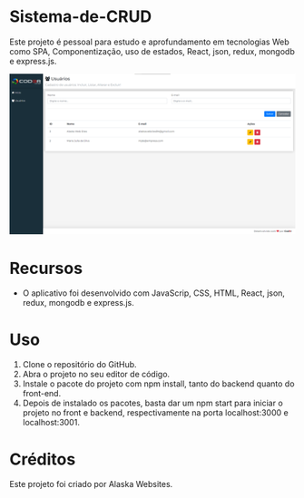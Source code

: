# Sistema-de-CRUD

Este projeto é pessoal para estudo e aprofundamento em tecnologias Web como SPA, Componentização, uso de estados, React, json, redux, mongodb e express.js.

<img src="./frontend/src/assets/imgs/design.png" alt="Sistema-de-CRUD">

# Recursos

* O aplicativo foi desenvolvido com JavaScrip, CSS, HTML, React, json, redux, mongodb e express.js.

# Uso

1. Clone o repositório do GitHub.
2. Abra o projeto no seu editor de código.
3. Instale o pacote do projeto com npm install, tanto do backend quanto do front-end.
4. Depois de instalado os pacotes, basta dar um npm start para iniciar o projeto no front e backend, respectivamente na porta localhost:3000 e localhost:3001.

# Créditos

Este projeto foi criado por Alaska Websites.
